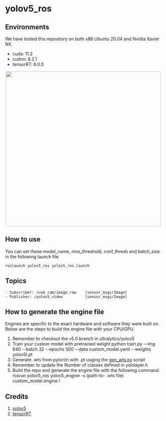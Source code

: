 # yolov5_ros

## Environments
We have tested this repository on both x86 Ubuntu 20.04 and Nvidia Xavier NX. 
- cuda: 11.2
- cudnn: 8.2.1
- tensorRT: 8.0.0

<p align="center">
     <img src=https://user-images.githubusercontent.com/66585558/123632594-b6bdbe80-d84a-11eb-8a71-37dd2cd3852b.gif height="500">
</p>

## How to use
You can set these model_name, nms_threshold, conf_thresh and batch_size in the following launch file
```
roslaunch yolov5_ros yolov5_ros.launch 
```

## Topics
    - Subscriber: /usb_cam/image_raw    [sensor_msgs/Image]
    - Publisher: /yolov5_video          [sensor_msgs/Image]

## How to generate the engine file
Engines are specific to the exact hardware and software they were built on. Below are the steps to build the engine file with your CPU/GPU.
1. Remember to checkout the v5.0 branch in ultralytics/yolov5
2. Train your custom model with pretrained weight
    python train.py --img 640 --batch 32 --epochs 500 --data custom_model.yaml --weights yolov5l.pt
2. Generate .wts from pytorch with .pt usging the [gen_wts.py](script/gen_wts.py) script
3. Remember to update the Number of classes defined in yololayer.h
4. Build the repo and generate the engine file with the following command:
    rosrun yolov5_ros yolov5_engine -s (path-to- .wts file) custom_model.engine l

## Credits
1. [yolov5](https://github.com/ultralytics/yolov5)
2. [tensorRT](https://github.com/wang-xinyu/tensorrtx) 
